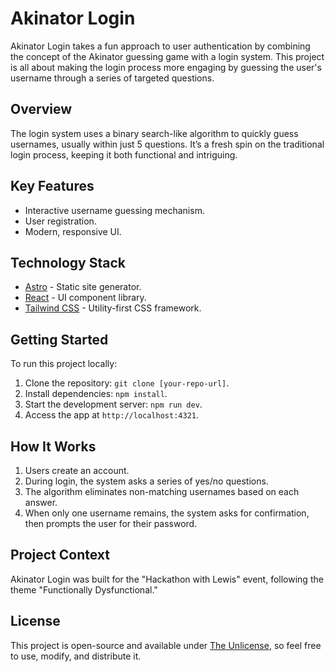 # Akinator Login

Akinator Login takes a fun approach to user authentication by combining the concept of the Akinator guessing game with a login system. This project is all about making the login process more engaging by guessing the user's username through a series of targeted questions.

## Overview

The login system uses a binary search-like algorithm to quickly guess usernames, usually within just 5 questions. It’s a fresh spin on the traditional login process, keeping it both functional and intriguing.

## Key Features

-   Interactive username guessing mechanism.
-   User registration.
-   Modern, responsive UI.

## Technology Stack

-   [Astro](https://astro.build/) - Static site generator.
-   [React](https://reactjs.org/) - UI component library.
-   [Tailwind CSS](https://tailwindcss.com/) - Utility-first CSS framework.

## Getting Started

To run this project locally:

1. Clone the repository: `git clone [your-repo-url]`.
2. Install dependencies: `npm install`.
3. Start the development server: `npm run dev`.
4. Access the app at `http://localhost:4321`.

## How It Works

1. Users create an account.
2. During login, the system asks a series of yes/no questions.
3. The algorithm eliminates non-matching usernames based on each answer.
4. When only one username remains, the system asks for confirmation, then prompts the user for their password.

## Project Context

Akinator Login was built for the "Hackathon with Lewis" event, following the theme "Functionally Dysfunctional."

## License

This project is open-source and available under [The Unlicense](https://unlicense.org/), so feel free to use, modify, and distribute it.
